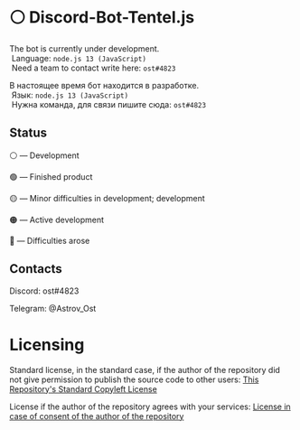  # ⚪ Discord-Bot-Tentel.js

 The bot is currently under development. 
  Language: `node.js 13 (JavaScript)` 
  Need a team to contact write here: `ost#4823` 
  
 В настоящее время бот находится в разработке. 
  Язык: `node.js 13 (JavaScript)` 
  Нужна команда, для связи пишите сюда: `ost#4823`

## Status

⚪ — Development

🟢 — Finished product

🟡 — Minor difficulties in development; development

🟠 — Active development

🔴 — Difficulties arose

## Contacts

 Discord: ost#4823

 Telegram: @Astrov_Ost

# Licensing
Standard license, in the standard case, if the author of the repository did not give permission to publish the source code to other users:
[This Repository's Standard Copyleft License](https://github.com/astrov-ost/Discord-Bot-Tentel.js/blob/main/LICENSE.md)

License if the author of the repository agrees with your services:
[License in case of consent of the author of the repository](https://github.com/astrov-ost/Discord-Bot-Tentel.js/blob/main/LICENSE)
